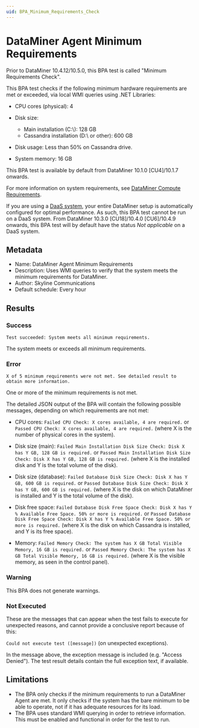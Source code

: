 ```yaml
---
uid: BPA_Minimum_Requirements_Check
---
```


# DataMiner Agent Minimum Requirements

Prior to DataMiner 10.4.12/10.5.0<!--RN 40751-->, this BPA test is called "Minimum Requirements Check".

This BPA test checks if the following minimum hardware requirements are met or exceeded, via local WMI queries using .NET Libraries:

- CPU cores (physical): 4
- Disk size:

  - Main installation (C:\\): 128 GB
  - Cassandra installation (D:\\ or other): 600 GB

- Disk usage: Less than 50% on Cassandra drive.
- System memory: 16 GB

This BPA test is available by default from DataMiner 10.1.0 [CU4]/10.1.7 onwards.

For more information on system requirements, see [DataMiner Compute Requirements](xref:DataMiner_Compute_Requirements).

If you are using a [DaaS system](xref:Creating_a_DMS_in_the_cloud), your entire DataMiner setup is automatically configured for optimal performance. As such, this BPA test cannot be run on a DaaS system. From DataMiner 10.3.0 [CU18]/10.4.0 [CU6]/10.4.9 onwards<!--RN 39929-->, this BPA test will by default have the status *Not applicable* on a DaaS system.

## Metadata

- Name: DataMiner Agent Minimum Requirements
- Description: Uses WMI queries to verify that the system meets the minimum requirements for DataMiner.
- Author: Skyline Communications
- Default schedule: Every hour

## Results

### Success

`Test succeeded: System meets all minimum requirements.`

The system meets or exceeds all minimum requirements.

### Error

`X of 5 minimum requirements were not met. See detailed result to obtain more information.`

One or more of the minimum requirements is not met.

The detailed JSON output of the BPA will contain the following possible messages, depending on which requirements are not met:

- CPU cores: `Failed CPU Check: X cores available, 4 are required.` or `Passed CPU Check: X cores available, 4 are required.` (where X is the number of physical cores in the system).

- Disk size (main): `Failed Main Installation Disk Size Check: Disk X has Y GB, 128 GB is required.` or `Passed Main Installation Disk Size Check: Disk X has Y GB, 128 GB is required.` (where X is the installed disk and Y is the total volume of the disk).

- Disk size (database): `Failed Database Disk Size Check: Disk X has Y GB, 600 GB is required.` or `Passed Database Disk Size Check: Disk X has Y GB, 600 GB is required.` (where X is the disk on which DataMiner is installed and Y is the total volume of the disk).

- Disk free space: `Failed Database Disk Free Space Check: Disk X has Y % Available Free Space. 50% or more is required.` or `Passed Database Disk Free Space Check: Disk X has Y % Available Free Space. 50% or more is required.` (where X is the disk on which Cassandra is installed, and Y is its free space).

- Memory: `Failed Memory Check: The system has X GB Total Visible Memory, 16 GB is required.` or `Passed Memory Check: The system has X GB Total Visible Memory, 16 GB is required.` (where X is the visible memory, as seen in the control panel).

### Warning

This BPA does not generate warnings.

### Not Executed

These are the messages that can appear when the test fails to execute for unexpected reasons, and cannot provide a conclusive report because of this:

`Could not execute test ([message])` (on unexpected exceptions).

In the message above, the exception message is included (e.g. "Access Denied"). The test result details contain the full exception text, if available.

## Limitations

- The BPA only checks if the minimum requirements to run a DataMiner Agent are met. It only checks if the system has the bare minimum to be able to operate, not if it has adequate resources for its load.
- The BPA uses standard WMI querying in order to retrieve information. This must be enabled and functional in order for the test to run.
